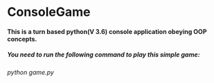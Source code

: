 # ConsoleGame

#### This is a turn based python(V 3.6) console application obeying OOP concepts.

##### You need to run the following command to play this simple game:
######						python game.py
